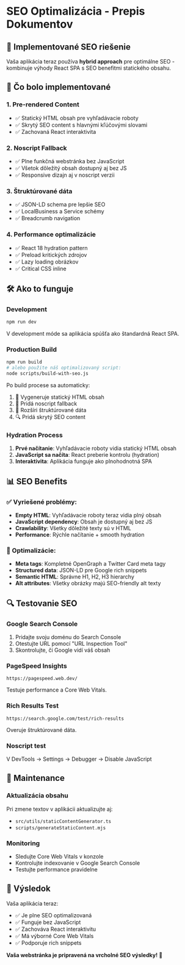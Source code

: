 # SEO Optimalizácia - Prepis Dokumentov

## 🎯 Implementované SEO riešenie

Vaša aplikácia teraz používa **hybrid approach** pre optimálne SEO - kombinuje výhody React SPA s SEO benefitmi statického obsahu.

## 🚀 Čo bolo implementované

### 1. **Pre-rendered Content**
- ✅ Statický HTML obsah pre vyhľadávacie roboty
- ✅ Skrytý SEO content s hlavnými kľúčovými slovami
- ✅ Zachovaná React interaktivita

### 2. **Noscript Fallback**
- ✅ Plne funkčná webstránka bez JavaScript
- ✅ Všetok dôležitý obsah dostupný aj bez JS
- ✅ Responsive dizajn aj v noscript verzii

### 3. **Štruktúrované dáta**
- ✅ JSON-LD schema pre lepšie SEO
- ✅ LocalBusiness a Service schémy
- ✅ Breadcrumb navigation

### 4. **Performance optimalizácie**
- ✅ React 18 hydration pattern
- ✅ Preload kritických zdrojov
- ✅ Lazy loading obrázkov
- ✅ Critical CSS inline

## 🛠 Ako to funguje

### Development
```bash
npm run dev
```
V development móde sa aplikácia spúšťa ako štandardná React SPA.

### Production Build
```bash
npm run build
# alebo použite náš optimalizovaný script:
node scripts/build-with-seo.js
```

Po build procese sa automaticky:
1. 📄 Vygeneruje statický HTML obsah
2. 🤖 Pridá noscript fallback
3. 🎯 Rozšíri štruktúrované dáta
4. 🔍 Pridá skrytý SEO content

### Hydration Process
1. **Prvé načítanie**: Vyhľadávacie roboty vidia statický HTML obsah
2. **JavaScript sa načíta**: React preberie kontrolu (hydration)
3. **Interaktivita**: Aplikácia funguje ako plnohodnotná SPA

## 📊 SEO Benefits

### ✅ Vyriešené problémy:
- **Empty HTML**: Vyhľadávacie roboty teraz vidia plný obsah
- **JavaScript dependency**: Obsah je dostupný aj bez JS
- **Crawlability**: Všetky dôležité texty sú v HTML
- **Performance**: Rýchle načítanie + smooth hydration

### 🎯 Optimalizácie:
- **Meta tags**: Kompletné OpenGraph a Twitter Card meta tagy
- **Structured data**: JSON-LD pre Google rich snippets
- **Semantic HTML**: Správne H1, H2, H3 hierarchy
- **Alt attributes**: Všetky obrázky majú SEO-friendly alt texty

## 🔍 Testovanie SEO

### Google Search Console
1. Pridajte svoju doménu do Search Console
2. Otestujte URL pomocí "URL Inspection Tool"
3. Skontrolujte, či Google vidí váš obsah

### PageSpeed Insights
```
https://pagespeed.web.dev/
```
Testuje performance a Core Web Vitals.

### Rich Results Test
```
https://search.google.com/test/rich-results
```
Overuje štruktúrované dáta.

### Noscript test
V DevTools → Settings → Debugger → Disable JavaScript

## 📝 Maintenance

### Aktualizácia obsahu
Pri zmene textov v aplikácii aktualizujte aj:
- `src/utils/staticContentGenerator.ts`
- `scripts/generateStaticContent.mjs`

### Monitoring
- Sledujte Core Web Vitals v konzole
- Kontrolujte indexovanie v Google Search Console
- Testujte performance pravidelne

## 🎉 Výsledok

Vaša aplikácia teraz:
- ✅ Je plne SEO optimalizovaná
- ✅ Funguje bez JavaScript
- ✅ Zachováva React interaktivitu  
- ✅ Má výborné Core Web Vitals
- ✅ Podporuje rich snippets

**Vaša webstránka je pripravená na vrcholné SEO výsledky!** 🚀